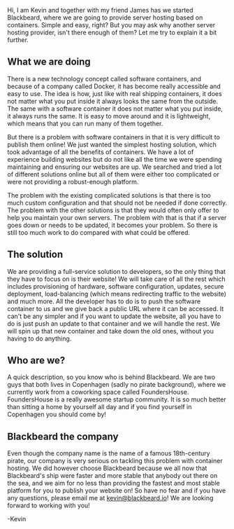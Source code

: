 Hi, I am Kevin and together with my friend James has we started Blackbeard, where we are going to provide server hosting based on containers. Simple and easy, right? But you may ask why another server hosting provider, isn't there enough of them? Let me try to explain it a bit further.

## What we are doing

There is a new technology concept called software containers, and because of a company called Docker, it has become really accessible and easy to use. The idea is how, just like with real shipping containers, it does not matter what you put inside it always looks the same from the outside. The same with a software container it does not matter what you put inside, it always runs the same. It is easy to move around and it is lightweight, which means that you can run many of them together.

But there is a problem with software containers in that it is very difficult to publish them online! We just wanted the simplest hosting solution, which took advantage of all the benefits of containers. We have a lot of experience building websites but do not like all the time we were spending maintaining and ensuring our websites are up. We searched and tried a lot of different solutions online but all of them were either too complicated or were not providing a robust-enough platform.

The problem with the existing complicated solutions is that there is too much custom configuration and that should not be needed if done correctly. The problem with the other solutions is that they would often only offer to help you maintain your own servers. The problem with that is that if a server goes down or needs to be updated, it becomes your problem. So there is still too much work to do compared with what could be offered.

## The solution

We are providing a full-service solution to developers, so the only thing that they have to focus on is their website! We will take care of all the rest which includes provisioning of hardware, software configuration, updates, secure deployment, load-balancing (which means redirecting traffic to the website) and much more. All the developer has to do is to push the software container to us and we give back a public URL where it can be accessed. It can't be any simpler and if you want to update the website, all you have to do is just push an update to that container and we will handle the rest. We will spin up that new container and take down the old ones, without you having to do anything.

## Who are we?

A quick description, so you know who is behind Blackbeard. We are two guys that both lives in Copenhagen (sadly no pirate background), where we currently work from a coworking space called FoundersHouse. FoundersHouse is a really awesome startup community. It is so much better than sitting a home by yourself all day and if you find yourself in Copenhagen you should come by!

## Blackbeard the company

Even though the company name is the name of a famous 18th-century pirate, our company is very serious on tackling this problem with container hosting. We did however choose Blackbeard because we all now that Blackbeard's ship were faster and more stable that anybody out there on the sea, and we aim for no less than providing the fastest and most stable platform for you to publish your website on! So have no fear and if you have any questions, please email me at kevin@blackbeard.io! We are looking forward to working with you!

-Kevin
